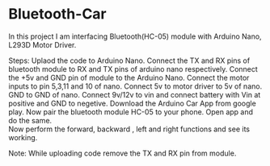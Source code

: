 # Bluetooth-Car

In this project I am interfacing Bluetooth(HC-05) module with Arduino Nano, L293D Motor Driver. 

Steps:
Uplaod the code to Arduino Nano.
Connect the TX and RX pins of bluetooth module to RX and TX pins of arduino nano respectively.
Connect the +5v and GND pin of module to the Arduino Nano.
Connect the motor inputs to pin 5,3,11 and 10 of nano.
Connect 5v to motor driver to 5v of nano. GND to GND of nano.
Connect 9v/12v to vin and connect battery with Vin at positive and GND to negetive.
Download the Arduino Car App from google play.
Now pair the bluetooth module HC-05 to your phone.
Open app and do the same.  
Now perform the forward, backward , left and right functions and see its working.

Note: While uploading code remove the TX and RX pin from module.
